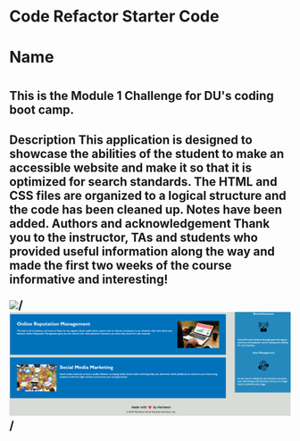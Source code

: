 # Code Refactor Starter Code

<h1>Name<h1>
    <h2>This is the Module 1 Challenge for DU's coding boot camp.<h2>
Description
    This application is designed to showcase the abilities of the student to make an accessible website and make it so that it is optimized for search standards. 
    The HTML and CSS files are organized to a logical structure and the code has been cleaned up. Notes have been added.
Authors and acknowledgement 
    Thank you to the instructor, TAs and students who provided useful information along the way and made the first two weeks of the course informative and interesting!  

<img src="/assets/images/Screenshots/Screenshot1.png">/
<img src="/assets/images/Screenshots/screenshot2.png">/




